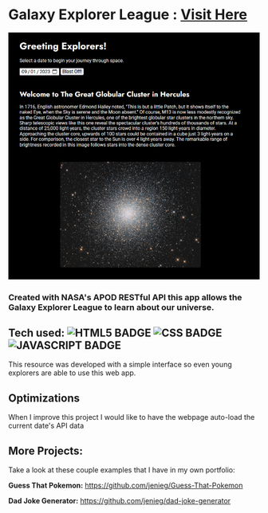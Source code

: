 # Galaxy Explorer League : [Visit Here](https://jenieg.github.io/galaxy-explorer-league/)

![Jenie | Software Engineer](/img/gel.png)

### Created with NASA's APOD RESTful API this app allows the Galaxy Explorer League to learn about our universe.

## Tech used: ![HTML5 BADGE](https://img.shields.io/static/v1?label=|&message=HTML5&color=23555f&style=plastic&logo=html5) ![CSS BADGE](https://img.shields.io/static/v1?label=|&message=CSS3&color=285f65&style=plastic&logo=css3) ![JAVASCRIPT BADGE](https://img.shields.io/static/v1?label=|&message=JAVASCRIPT&color=3c7f5d&style=plastic&logo=javascript)

This resource was developed with a simple interface so even young explorers are able to use this web app.

## Optimizations

When I improve this project I would like to have the webpage auto-load the current date's API data

## More Projects:

Take a look at these couple examples that I have in my own portfolio:

**Guess That Pokemon:** https://github.com/jenieg/Guess-That-Pokemon

**Dad Joke Generator:** https://github.com/jenieg/dad-joke-generator